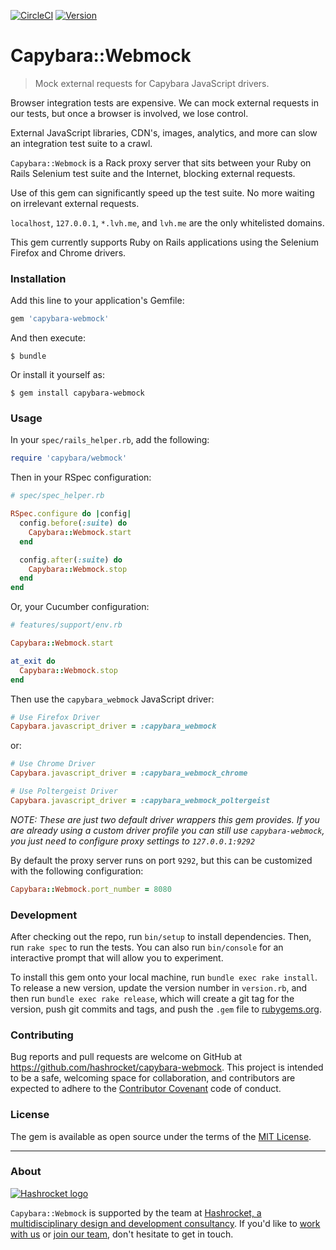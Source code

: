 [![CircleCI](https://img.shields.io/circleci/project/hashrocket/capybara-webmock/master.svg?maxAge=2592000)](https://circleci.com/gh/hashrocket/capybara-webmock)
[![Version](https://img.shields.io/gem/v/capybara-webmock.svg?style=flat)](https://rubygems.org/gems/capybara-webmock)

# Capybara::Webmock

> Mock external requests for Capybara JavaScript drivers.

Browser integration tests are expensive. We can mock external requests in our
tests, but once a browser is involved, we lose control.

External JavaScript libraries, CDN's, images, analytics, and more can slow an
integration test suite to a crawl.

`Capybara::Webmock` is a Rack proxy server that sits between your Ruby on Rails
Selenium test suite and the Internet, blocking external requests.

Use of this gem can significantly speed up the test suite. No more waiting on
irrelevant external requests.

`localhost`, `127.0.0.1`, `*.lvh.me`, and `lvh.me` are the only whitelisted
domains.

This gem currently supports Ruby on Rails applications
using the Selenium Firefox and Chrome drivers.

### Installation

Add this line to your application's Gemfile:

```ruby
gem 'capybara-webmock'
```

And then execute:

```
$ bundle
```

Or install it yourself as:

```
$ gem install capybara-webmock
```

### Usage

In your `spec/rails_helper.rb`, add the following:

```ruby
require 'capybara/webmock'
```

Then in your RSpec configuration:

```ruby
# spec/spec_helper.rb

RSpec.configure do |config|
  config.before(:suite) do
    Capybara::Webmock.start
  end

  config.after(:suite) do
    Capybara::Webmock.stop
  end
end
```

Or, your Cucumber configuration:

```ruby
# features/support/env.rb

Capybara::Webmock.start

at_exit do
  Capybara::Webmock.stop
end
```

Then use the `capybara_webmock` JavaScript driver:

```ruby
# Use Firefox Driver
Capybara.javascript_driver = :capybara_webmock
```

or:

```ruby
# Use Chrome Driver
Capybara.javascript_driver = :capybara_webmock_chrome
```

```ruby
# Use Poltergeist Driver
Capybara.javascript_driver = :capybara_webmock_poltergeist
```

*NOTE: These are just two default driver wrappers this gem provides. If you are
already using a custom driver profile you can still use `capybara-webmock`, you
just need to configure proxy settings to `127.0.0.1:9292`*

By default the proxy server runs on port `9292`, but this can be customized
with the following configuration:

```ruby
Capybara::Webmock.port_number = 8080
```

### Development

After checking out the repo, run `bin/setup` to install dependencies. Then, run
`rake spec` to run the tests. You can also run `bin/console` for an interactive
prompt that will allow you to experiment.

To install this gem onto your local machine, run `bundle exec rake install`. To
release a new version, update the version number in `version.rb`, and then run
`bundle exec rake release`, which will create a git tag for the version, push
git commits and tags, and push the `.gem` file to
[rubygems.org](https://rubygems.org).

### Contributing

Bug reports and pull requests are welcome on GitHub at
https://github.com/hashrocket/capybara-webmock. This project is intended to be
a safe, welcoming space for collaboration, and contributors are expected to
adhere to the [Contributor Covenant](http://contributor-covenant.org) code of
conduct.

### License

The gem is available as open source under the terms of the [MIT
License](http://opensource.org/licenses/MIT).

---

### About

[![Hashrocket logo](https://hashrocket.com/hashrocket_logo.svg)](https://hashrocket.com)

`Capybara::Webmock` is supported by the team at [Hashrocket, a multidisciplinary
design and development consultancy](https://hashrocket.com). If you'd like to
[work with us](https://hashrocket.com/contact-us/hire-us) or [join our
team](https://hashrocket.com/contact-us/jobs), don't hesitate to get in touch.
